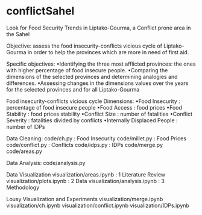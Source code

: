 # conflictSahel
Look for Food Security Trends in Liptako-Gourma, a Conflict prone area in the Sahel

Objective: assess the food insecurity-conflicts vicious cycle of Liptako-Gourma in order to help the provinces which are more in need of first aid.

Specific objectives:
•Identifying the three most afflicted provinces: the ones with higher percentage of food insecure people.
•Comparing the dimensions of the selected provinces and determining analogies and differences.
•Assessing changes in the dimensions values over the years for the selected provinces and for all Liptako-Gourma


Food insecurity-conflicts vicious cycle Dimensions:
•Food Insecurity                  : percentage of food insecure people
•Food Access                      : food prices
•Food Stability                   : food prices stability
•Conflict Size                    : number of fatalities
•Conflict Severity                : fatalities divided by conflicts
•Internally Displaced People      : number of IDPs


Data Cleaning:
code/ch.py                        : Food Insecurity
code/millet.py                    : Food Prices
code/conflict.py                  : Conflicts
code/idps.py                      : IDPs
code/merge.py
code/areas.py


Data Analysis:
code/analysis.py


Data Visualization
visualization/areas.ipynb         : 1 Literature Review
visualization/plots.ipynb         : 2 Data
visualization/analysis.ipynb      : 3 Methodology


Lousy Visualization and Experiments
visualization/merge.ipynb
visualization/ch.ipynb
visualization/conflict.ipynb
visualization/IDPs.ipynb
